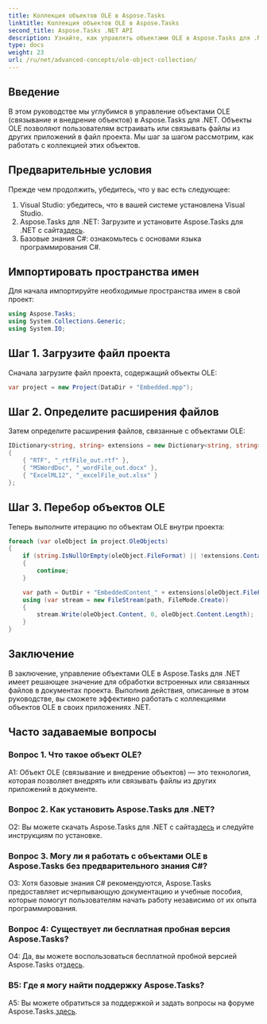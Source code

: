 ```yaml
---
title: Коллекция объектов OLE в Aspose.Tasks
linktitle: Коллекция объектов OLE в Aspose.Tasks
second_title: Aspose.Tasks .NET API
description: Узнайте, как управлять объектами OLE в Aspose.Tasks для .NET, с помощью этого подробного руководства. Освойте обработку встроенных файлов в документах проекта без особых усилий.
type: docs
weight: 23
url: /ru/net/advanced-concepts/ole-object-collection/
---
```

## Введение

В этом руководстве мы углубимся в управление объектами OLE (связывание и внедрение объектов) в Aspose.Tasks для .NET. Объекты OLE позволяют пользователям встраивать или связывать файлы из других приложений в файл проекта. Мы шаг за шагом рассмотрим, как работать с коллекцией этих объектов.

## Предварительные условия

Прежде чем продолжить, убедитесь, что у вас есть следующее:

1. Visual Studio: убедитесь, что в вашей системе установлена Visual Studio.
2.  Aspose.Tasks для .NET: Загрузите и установите Aspose.Tasks для .NET с сайта[здесь](https://releases.aspose.com/tasks/net/).
3. Базовые знания C#: ознакомьтесь с основами языка программирования C#.

## Импортировать пространства имен

Для начала импортируйте необходимые пространства имен в свой проект:

```csharp
using Aspose.Tasks;
using System.Collections.Generic;
using System.IO;


```

## Шаг 1. Загрузите файл проекта

Сначала загрузите файл проекта, содержащий объекты OLE:

```csharp
var project = new Project(DataDir + "Embedded.mpp");
```

## Шаг 2. Определите расширения файлов

Затем определите расширения файлов, связанные с объектами OLE:

```csharp
IDictionary<string, string> extensions = new Dictionary<string, string>
{
    { "RTF", "_rtfFile_out.rtf" },
    { "MSWordDoc", "_wordFile_out.docx" },
    { "ExcelML12", "_excelFile_out.xlsx" }
};
```

## Шаг 3. Перебор объектов OLE

Теперь выполните итерацию по объектам OLE внутри проекта:

```csharp
foreach (var oleObject in project.OleObjects)
{
    if (string.IsNullOrEmpty(oleObject.FileFormat) || !extensions.ContainsKey(oleObject.FileFormat))
    {
        continue;
    }

    var path = OutDir + "EmbeddedContent_" + extensions[oleObject.FileFormat];
    using (var stream = new FileStream(path, FileMode.Create))
    {
        stream.Write(oleObject.Content, 0, oleObject.Content.Length);
    }
}
```

## Заключение

В заключение, управление объектами OLE в Aspose.Tasks для .NET имеет решающее значение для обработки встроенных или связанных файлов в документах проекта. Выполнив действия, описанные в этом руководстве, вы сможете эффективно работать с коллекциями объектов OLE в своих приложениях .NET.

## Часто задаваемые вопросы

### Вопрос 1. Что такое объект OLE?

A1: Объект OLE (связывание и внедрение объектов) — это технология, которая позволяет внедрять или связывать файлы из других приложений в документе.

### Вопрос 2. Как установить Aspose.Tasks для .NET?

 О2: Вы можете скачать Aspose.Tasks для .NET с сайта[здесь](https://releases.aspose.com/tasks/net/) и следуйте инструкциям по установке.

### Вопрос 3. Могу ли я работать с объектами OLE в Aspose.Tasks без предварительного знания C#?

О3: Хотя базовые знания C# рекомендуются, Aspose.Tasks предоставляет исчерпывающую документацию и учебные пособия, которые помогут пользователям начать работу независимо от их опыта программирования.

### Вопрос 4: Существует ли бесплатная пробная версия Aspose.Tasks?

 О4: Да, вы можете воспользоваться бесплатной пробной версией Aspose.Tasks от[здесь](https://releases.aspose.com/).

### В5: Где я могу найти поддержку Aspose.Tasks?

 A5: Вы можете обратиться за поддержкой и задать вопросы на форуме Aspose.Tasks.[здесь](https://forum.aspose.com/c/tasks/15).